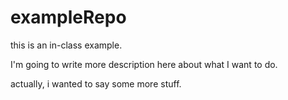 # exampleRepo
this is an in-class example.

I'm going to write more description here about what I want to do.

actually, i wanted to say some more stuff.
